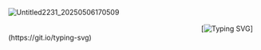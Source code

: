 ![Untitled2231_20250506170509](https://github.com/user-attachments/assets/e7352bdc-4a8e-4062-bfe1-2888169c150f)



ㅤㅤㅤㅤㅤㅤㅤㅤㅤㅤㅤㅤㅤㅤㅤㅤㅤㅤㅤㅤㅤㅤㅤㅤㅤㅤㅤㅤㅤㅤ[![Typing SVG](https://readme-typing-svg.demolab.com?font=Fira+Code&size=16&pause=1000&color=D9759F&width=435&lines=Oh%2C+this'll+be+fun!;Gee%2C+it+sure+is+boring+around+here.;It's+proper+adequate+to+respect+your+hostess.)](https://git.io/typing-svg)
